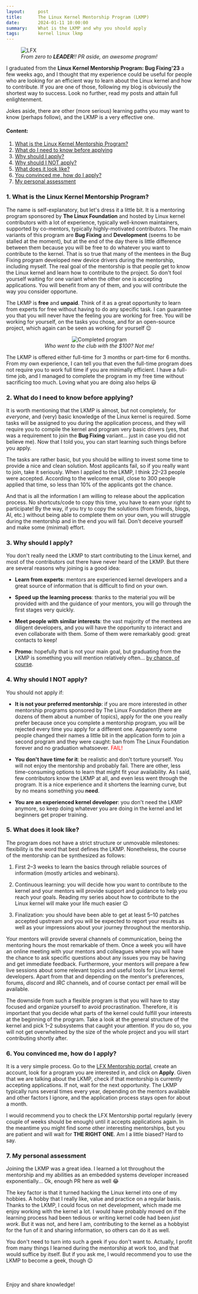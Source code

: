 ```yaml
---
layout:     post
title:      The Linux Kernel Mentorship Program (LKMP)
date:       2024-01-11 10:00:00
summary:    What is the LKMP and why you should apply
tags:       kernel linux lkmp
---
```


<figure>
    <img src="/images/posts/2024-01-11-lkmp/LFX.jpg"
         alt="LFX">
    <figcaption><i>From zero to <b>LEADER</b>!! PR aside, an awesome program!</i></figcaption>
</figure>

I graduated from the **Linux Kernel Mentorship Program: Bug Fixing'23** a few weeks ago, and I thought that my experience could be useful for people who are looking for an efficient way to learn about the Linux kernel and how to contribute. If you are one of those, following my blog is obviously the shortest way to success. Look no further, read my posts and attain full enlightenment.

Jokes aside, there are other (more serious) learning paths you may want to know (perhaps follow), and the LKMP is a very effective one.

#### Content:

1. [What is the Linux Kernel Mentorship Program?](#1-what-is-the-linux-kernel-mentorship-program)
2. [What do I need to know before applying](#2-what-do-i-need-to-know-before-applying)
3. [Why should I apply?](#3-why-should-i-apply)
4. [Why should I NOT apply?](#4-why-should-i-not-apply)
5. [What does it look like?](#5-what-does-it-look-like)
6. [You convinced me, how do I apply?](#6-you-convinced-me-how-do-i-apply)
7. [My personal assessment](#7-my-personal-assessment)

### 1. What is the Linux Kernel Mentorship Program?

The name is self-explanatory, but let's dress it a little bit. It is a mentoring program sponsored by **The Linux Foundation** and hosted by Linux kernel contributors with a lot of experience, typically well-known maintainers, supported by co-mentors, typically highly-motivated contributors. The main variants of this program are **Bug Fixing** and **Development** (seems to be stalled at the moment), but at the end of the day there is little difference between them because you will be free to do whatever you want to contribute to the kernel. That is so true that many of the mentees in the Bug Fixing program developed new device drivers during the mentorship, including myself. The real goal of the mentorship is that people get to know the Linux kernel and learn how to contribute to the project. So don't fool yourself waiting for one variant when the other one is accepting applications. You will benefit from any of them, and you will contribute the way you consider opportune.

The LKMP is **free** and **unpaid**. Think of it as a great opportunity to learn from experts for free without having to do any specific task. I can guarantee you that you will never have the feeling you are working for free. You will be working for yourself, on the tasks you chose, and for an open-source project, which again can be seen as working for yourself :wink:

<center>
<figure>
    <img src="/images/posts/2024-01-11-lkmp/completed.jpg"
         alt="Completed program">
    <figcaption><i>Who went to the club with the $100? Not me!</i></figcaption>
</figure>
</center>

The LKMP is offered either full-time for 3 months or part-time for 6 months. From my own experience, I can tell you that even the full-time program does not require you to work full time if you are minimally efficient. I have a full-time job, and I managed to complete the program in my free time without sacrificing too much. Loving what you are doing also helps :smiley:

### 2. What do I need to know before applying?

It is worth mentioning that the LKMP is almost, but not completely, for *everyone*, and (very) basic knowledge of the Linux kernel is required. Some tasks will be assigned to you during the application process, and they will require you to compile the kernel and program very basic drivers (yes, that was a requirement to join the **Bug Fixing** variant... just in case you did not believe me). Now that I told you, you can start learning such things before you apply.

The tasks are rather basic, but you should be willing to invest some time to provide a nice and clean solution. Most applicants fail, so if you really want to join, take it seriously. When I applied to the LKMP, I think 22–23 people were accepted. According to the welcome email, close to 300 people applied that time, so less than 10% of the applicants got the chance.

And that is all the information I am willing to release about the application process. No shortcuts/code to copy this time, you have to earn your right to participate! By the way, if you try to copy the solutions (from friends, blogs, AI, etc.) without being able to complete them on your own, you will struggle during the mentorship and in the end you will fail. Don't deceive yourself and make some (minimal) effort.

### 3. Why should I apply?

You don't really need the LKMP to start contributing to the Linux kernel, and most of the contributors out there have never heard of the LKMP. But there are several reasons why joining is a good idea:

 - **Learn from experts**: mentors are experienced kernel developers and a great source of information that is difficult to find on your own.

 - **Speed up the learning process**: thanks to the material you will be provided with and the guidance of your mentors, you will go through the first stages very quickly.

 - **Meet people with similar interests**: the vast majority of the mentees are diligent developers, and you will have the opportunity to interact and even collaborate with them. Some of them were remarkably good: great contacts to keep!

 - **Promo**: hopefully that is not your main goal, but graduating from the LKMP is something you will mention relatively often... <u>by chance, of course</u>.

### 4. Why should I NOT apply?

You should not apply if:

 - **It is not your preferred mentorship**: if you are more interested in other mentorship programs sponsored by The Linux Foundation (there are dozens of them about a number of topics), apply for the one you really prefer because once you complete a mentorship program, you will be rejected every time you apply for a different one. Apparently some people changed their names a little bit in the application form to join a second program and they were caught: ban from The Linux Foundation forever and no graduation whatsoever. <span style="color:red">FAIL!</span>

 - **You don't have time for it**: be realistic and don't torture yourself. You will not enjoy the mentorship and probably fail. There are other, less time-consuming options to learn that might fit your availability. As I said, few contributors know the LKMP at all, and even less went through the program. It is a nice experience and it shortens the learning curve, but by no means something you **need**.

 - **You are an experienced kernel developer**: you don't need the LKMP anymore, so keep doing whatever you are doing in the kernel and let beginners get proper training.

### 5. What does it look like?

The program does not have a strict structure or unmovable milestones: flexibility is the word that best defines the LKMP. Nonetheless, the course of the mentorship can be synthesized as follows:

1. First 2–3 weeks to learn the basics through reliable sources of information (mostly articles and webinars).

2. Continuous learning: you will decide how you want to contribute to the kernel and your mentors will provide support and guidance to help you reach your goals. Reading my series about how to contribute to the Linux kernel will make your life much easier :wink:

3. Finalization: you should have been able to get at least 5–10 patches accepted upstream and you will be expected to report your results as well as your impressions about your journey throughout the mentorship.

Your mentors will provide several channels of communication, being the mentoring hours the most remarkable of them. Once a week you will have an online meeting with your mentors and colleagues where you will have the chance to ask specific questions about any issues you may be having and get immediate feedback. Furthermore, your mentors will prepare a few live sessions about some relevant topics and useful tools for Linux kernel developers. Apart from that and depending on the mentor's preferences, forums, *discord* and *IRC* channels, and of course contact per email will be available.

The downside from such a flexible program is that you will have to stay focused and organize yourself to avoid procrastination. Therefore, it is important that you decide what parts of the kernel could fulfill your interests at the beginning of the program. Take a look at the general structure of the kernel and pick 1–2 subsystems that caught your attention. If you do so, you will not get overwhelmed by the size of the whole project and you will start contributing shortly after.

### 6. You convinced me, how do I apply?

It is a very simple process. Go to the [LFX Mentorship portal](https://mentorship.lfx.linuxfoundation.org/#projects_all), create an account, look for a program you are interested in, and click on **Apply**. Given that we are talking about the LKMP, check if that mentorship is currently accepting applications. If not, wait for the next opportunity. The LKMP typically runs several times every year, depending on the mentors available and other factors I ignore, and the application process stays open for about a month.

I would recommend you to check the LFX Mentorship portal regularly (every couple of weeks should be enough) until it accepts applications again. In the meantime you might find some other interesting mentorships, but you are patient and will wait for **THE RIGHT ONE**. Am I a little biased? Hard to say.

### 7. My personal assessment

Joining the LKMP was a great idea. I learned a lot throughout the mentorship and my abilities as an embedded systems developer increased exponentially... Ok, enough PR here as well :joy:

The key factor is that it turned hacking the Linux kernel into one of my hobbies. A hobby that I really like, value and practice on a regular basis. Thanks to the LKMP, I could focus on net development, which made me enjoy working with the kernel a lot. I would have probably moved on if the learning process had been tedious or writing kernel code had been *just work*. But it was not, and here I am, contributing to the kernel as a hobbyist for the fun of it and sharing information, so others can do it as well.

You don't need to turn into such a geek if you don't want to. Actually, I profit from many things I learned during the mentorship at work too, and that would suffice by itself. But if you ask me, I would recommend you to use the LKMP to become a geek, though :wink:

 <br/><br/>
Enjoy and share knowledge!
